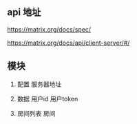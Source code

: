 
## api 地址

https://matrix.org/docs/spec/

https://matrix.org/docs/api/client-server/#/


## 模块


1. 配置
服务器地址

2. 数据
用户id
用户token

3. 房间列表
房间

